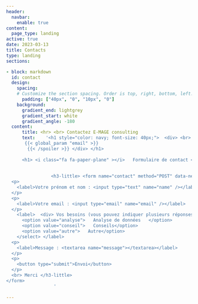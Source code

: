 ```yaml
---
header:
  navbar:
    enable: true
content: 
  page_type: landing
active: true
date: 2023-03-13
title: Contacts
type: landing
sections:

- block: markdown
  id: contact
  design: 
    spacing:
    # Customize the section spacing. Order is top, right, bottom, left.
      padding: ["40px", "0", "10px", "0"] 
    background:
      gradient_end: lightgrey 
      gradient_start: white
      gradient_angle: -180
  content:
      title: <hr> <br> Contactez E-MAGE consulting 
      text:    '<h1 style="color: navy; font-size: 40px;">  <div> <br>  {{< spoiler text=" 📧 Cliquez pour voir mon adresse mail" >}}
       {{< global_param "email" >}}
        {{< /spoiler >}} </div> </h1> 
      
      <h1> <i class="fa fa-paper-plane" ></i>   Formulaire de contact </h1>
      
                 
                 <h3-little> <form name="contact" method="POST" data-netlify="true">
  <p>
    <label>Votre prénom et nom : <input type="text" name="name" /></label>
  </p>
  <p>
    <label>Votre email : <input type="email" name="email" /></label>
  </p> 
    <label>  <div> Vos besoins (vous pouvez indiquer plusieurs réponses<br> en maintenant "ctrl") : </div> <select name="role[]" multiple>
      <option value="analyse">   Analyse de données   </option>
      <option value="conseil">   Conseils</option>
      <option value="autre">   Autre</option>
    </select> </label> 
  <p>
    <label>Message : <textarea name="message"></textarea></label>
  </p>
  <p>
    <button type="submit">Envoi</button>
  </p>
  <br> Merci </h3-little>
</form>
                  '
 
--- 
```

  
           